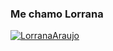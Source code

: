 ### Me chamo Lorrana ###

[![LorranaAraujo](https://github-readme-stats.vercel.app/api/top-langs/?username=LorranaAraujo&langs_count=5)](https://github.com/YOUR_USERNAME)
